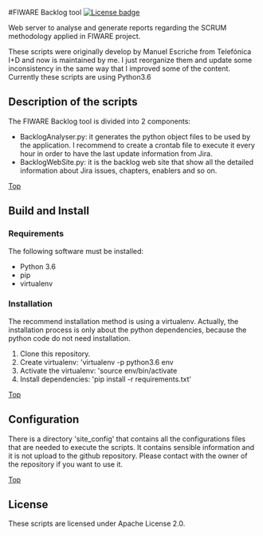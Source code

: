#<a name="top"></a>FIWARE Backlog tool
[![License badge](https://img.shields.io/badge/license-Apache_2.0-blue.svg)](https://opensource.org/licenses/Apache-2.0)

Web server to analyse and generate reports regarding the SCRUM methodology applied in
FIWARE project.

These scripts were originally develop by Manuel Escriche from Telefónica I+D and now 
is maintained by me. I just reorganize them and update some inconsistency in the same
way that I improved some of the content. Currently these scripts are using Python3.6

## Description of the scripts

The FIWARE Backlog tool is divided into 2 components:

- BacklogAnalyser.py: it generates the python object files to be used by the application. 
I recommend to create a crontab file to execute it every hour in order to have the last 
update information from Jira.
- BacklogWebSite.py: it is the backlog web site that show all the detailed information
about Jira issues, chapters, enablers and so on.

[Top](#top)

## Build and Install

### Requirements

The following software must be installed:

- Python 3.6
- pip
- virtualenv


### Installation

The recommend installation method is using a virtualenv. Actually, the installation 
process is only about the python dependencies, because the python code do not need 
installation.

1. Clone this repository.
2. Create virtualenv: 'virtualenv -p python3.6 env
3. Activate the virtualenv: 'source env/bin/activate
4. Install dependencies: 'pip install -r requirements.txt'

[Top](#top)

## Configuration

There is a directory 'site_config' that contains all the configurations files that
are needed to execute the scripts. It contains sensible information and it is not
upload to the github repository. Please contact with the owner of the repository
if you want to use it.

[Top](#top)

## License

These scripts are licensed under Apache License 2.0.
